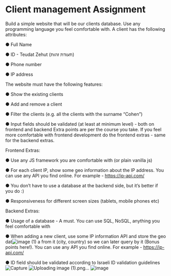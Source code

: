 # Client management Assignment

Build a simple website that will be our clients database.
Use any programming language you feel comfortable with.
A client has the following attributes:

● Full Name 

● ID - Teudat Zehut (תעודת זהות)

● Phone number 

● IP address 


The website must have the following features:

● Show the existing clients

● Add and remove a client

● Filter the clients (e.g. all the clients with the surname “Cohen”)

● Input fields should be validated (at least at minimum level) - both on frontend and backend
Extra points are per the course you take. If you feel more comfortable with frontend development do the
frontend extras - same for the backend extras.


Frontend Extras:

● Use any JS framework you are comfortable with (or plain vanilla js)

● For each client IP, show some geo information about the IP address. You can use any API you find
online. For example - https://ip-api.com/

● You don’t have to use a database at the backend side, but it’s better if you do :)

● Responsiveness for different screen sizes (tablets, mobile phones etc)


Backend Extras:

● Usage of a database - A must. You can use SQL, NoSQL, anything you feel comfortable with

● When adding a new client, use some IP information API and store the geo dat![image (1)](https://user-images.githubusercontent.com/29573450/135758124-2c2ab127-5b56-47a6-9a31-9c9498ba692e.png)
a from it (city,
country) so we can later query by it (Bonus points here!). You can use any API you find online.
For example - https://ip-api.com/

● ID field should be validated according to Israeli ID validation guidelines
![Capture](https://user-images.githubusercontent.com/29573450/135758099-c42a4d96-0c8e-4326-81a9-5057201bff4b.JPG)
![Uploading image (1).png…]()
![image](https://user-images.githubusercontent.com/29573450/135758125-9cbed839-97cc-43fb-87fa-0655103c8f57.png)

